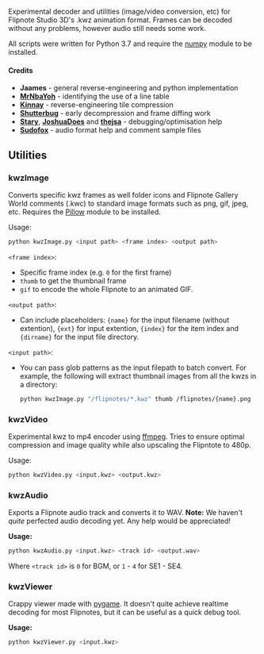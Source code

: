 Experimental decoder and utilities (image/video conversion, etc) for Flipnote Studio 3D's .kwz animation format. Frames can be decoded without any problems, however audio still needs some work.

All scripts were written for Python 3.7 and require the [numpy](http://www.numpy.org/) module to be installed.

#### Credits

* **Jaames** - general reverse-engineering and python implementation
* **[MrNbaYoh](https://github.com/MrNbaYoh)** - identifying the use of a line table
* **[Kinnay](https://github.com/Kinnay)** - reverse-engineering tile compression
* **[Shutterbug](https://github.com/shutterbug2000)** - early decompression and frame diffing work
* **[Stary](https://github.com/stary2001)**, **[JoshuaDoes](https://github.com/JoshuaDoes)** and **[thejsa](https://github.com/thejsa)** - debugging/optimisation help
* **[Sudofox](https://github.com/sudofox)** - audio format help and comment sample files

## Utilities

### kwzImage

Converts specific kwz frames as well folder icons and Flipnote Gallery World comments (.kwc) to standard image formats such as png, gif, jpeg, etc. Requires the [Pillow](https://pillow.readthedocs.io/en/5.2.x/) module to be installed.

Usage: 

```bash
python kwzImage.py <input path> <frame index> <output path>
```

`<frame index>`:
  
 * Specific frame index (e.g. `0` for the first frame)
 * `thumb` to get the thumbnail frame
 * `gif` to encode the whole Flipnote to an animated GIF.

`<output path>`:

 * Can include placeholders: `{name}` for the input filename (without extention), `{ext}` for input extention, `{index}` for the item index and `{dirname}` for the input file directory.

`<input path>`:

 * You can pass glob patterns as the input filepath to batch convert. For example, the following will extract thumbnail images from all the kwzs in a directory:

	```bash
	python kwzImage.py "/flipnotes/*.kwz" thumb /flipnotes/{name}.png
	```

### kwzVideo

Experimental kwz to mp4 encoder using [ffmpeg](https://www.ffmpeg.org/). Tries to ensure optimal compression and image quality while also upscaling the Flipntote to 480p.

Usage: 

```bash
python kwzVideo.py <input.kwz> <output.kwz>
```

### kwzAudio

Exports a Flipnote audio track and converts it to WAV. **Note:** We haven't *quite* perfected audio decoding yet. Any help would be appreciated!

**Usage:**

```bash
python kwzAudio.py <input.kwz> <track id> <output.wav>
```

Where `<track id>` is `0` for BGM, or `1` - `4` for SE1 - SE4.

### kwzViewer

Crappy viewer made with [pygame](https://www.pygame.org/news). It doesn't quite achieve realtime decoding for most Flipnotes, but it can be useful as a quick debug tool.

**Usage:**

```bash
python kwzViewer.py <input.kwz>
```